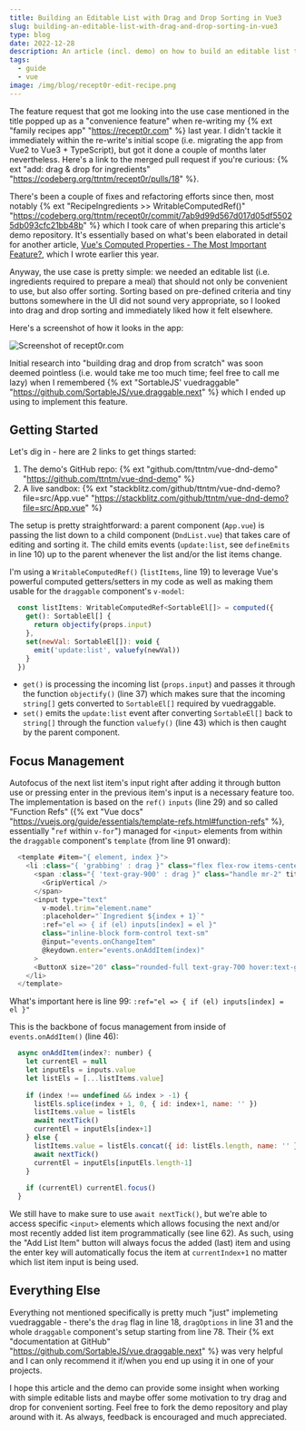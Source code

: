 ```yaml
---
title: Building an Editable List with Drag and Drop Sorting in Vue3
slug: building-an-editable-list-with-drag-and-drop-sorting-in-vue3
type: blog
date: 2022-12-28
description: An article (incl. demo) on how to build an editable list that also supports drag'n'drop in Vue3.
tags:
  - guide
  - vue
image: /img/blog/recept0r-edit-recipe.png
---
```


The feature request that got me looking into the use case mentioned in the title popped up as a "convenience feature" when re-writing my {% ext "family recipes app" "https://recept0r.com" %} last year. I didn't tackle it immediately within the re-write's initial scope (i.e. migrating the app from Vue2 to Vue3 + TypeScript), but got it done a couple of months later nevertheless. Here's a link to the merged pull request if you're curious: {% ext "add: drag & drop for ingredients" "https://codeberg.org/ttntm/recept0r/pulls/18" %}.

There's been a couple of fixes and refactoring efforts since then, most notably {% ext "RecipeIngredients >> WritableComputedRef()" "https://codeberg.org/ttntm/recept0r/commit/7ab9d99d567d017d05df55025db093cfc21bb48b" %} which I took care of when preparing this article's demo repository. It's essentially based on what's been elaborated in detail for another article, [Vue's Computed Properties - The Most Important Feature?](/blog/vue-computed-properties-the-most-important-feature/), which I wrote earlier this year.

Anyway, the use case is pretty simple: we needed an editable list (i.e. ingredients required to prepare a meal) that should not only be convenient to use, but also offer sorting. Sorting based on pre-defined criteria and tiny buttons somewhere in the UI did not sound very appropriate, so I looked into drag and drop sorting and immediately liked how it felt elsewhere.

Here's a screenshot of how it looks in the app:

<p>
  <img src="/img/blog/recept0r-edit-recipe.png" class="img-fluid img-center" alt="Screenshot of recept0r.com">
</p>

Initial research into "building drag and drop from scratch" was soon deemed pointless (i.e. would take me too much time; feel free to call me lazy) when I remembered {% ext "SortableJS' vuedraggable" "https://github.com/SortableJS/vue.draggable.next" %} which I ended up using to implement this feature.

## Getting Started

Let's dig in - here are 2 links to get things started:

1. The demo's GitHub repo: {% ext "github.com/ttntm/vue-dnd-demo" "https://github.com/ttntm/vue-dnd-demo" %}
2. A live sandbox: {% ext "stackblitz.com/github/ttntm/vue-dnd-demo?file=src/App.vue" "https://stackblitz.com/github/ttntm/vue-dnd-demo?file=src/App.vue" %}

The setup is pretty straightforward: a parent component (`App.vue`) is passing the list down to a child component (`DndList.vue`) that takes care of editing and sorting it. The child emits events (`update:list`, see `defineEmits` in line 10) up to the parent whenever the list and/or the list items change.

I'm using a `WritableComputedRef()` (`listItems`, line 19) to leverage Vue's powerful computed getters/setters in my code as well as making them usable for the `draggable` component's `v-model`:

```js
  const listItems: WritableComputedRef<SortableEl[]> = computed({
    get(): SortableEl[] {
      return objectify(props.input)
    },
    set(newVal: SortableEl[]): void {
      emit('update:list', valuefy(newVal))
    }
  })
```

- `get()` is processing the incoming list (`props.input`) and passes it through the function `objectify()` (line 37) which makes sure that the incoming `string[]` gets converted to `SortableEl[]` required by vuedraggable.
- `set()` emits the `update:list` event after converting `SortableEl[]` back to `string[]` through the function `valuefy()` (line 43) which is then caught by the parent component.

## Focus Management

Autofocus of the next list item's input right after adding it through button use or pressing enter in the previous item's input is a necessary feature too. The implementation is based on the `ref()` `inputs` (line 29) and so called "Function Refs" ({% ext "Vue docs" "https://vuejs.org/guide/essentials/template-refs.html#function-refs" %}, essentially "`ref` within `v-for`") managed for `<input>` elements from within the `draggable` component's `template` (from line 91 onward):

```js
  <template #item="{ element, index }">
    <li :class="{ 'grabbing' : drag }" class="flex flex-row items-center border border-transparent px-1 py-2 mb-1">
      <span :class="{ 'text-gray-900' : drag }" class="handle mr-2" title="Move element">
        <GripVertical />
      </span>
      <input type="text"
        v-model.trim="element.name"
        :placeholder="`Ingredient ${index + 1}`"
        :ref="el => { if (el) inputs[index] = el }"
        class="inline-block form-control text-sm"
        @input="events.onChangeItem"
        @keydown.enter="events.onAddItem(index)"
      >
      <ButtonX size="20" class="rounded-full text-gray-700 hover:text-gray-900 focus:text-gray-900 ml-2" @click="events.onRemoveItem(index)" />
    </li>
  </template>
```

What's important here is line 99: `:ref="el => { if (el) inputs[index] = el }"`

This is the backbone of focus management from inside of `events.onAddItem()` (line 46):

```js
  async onAddItem(index?: number) {
    let currentEl = null
    let inputEls = inputs.value
    let listEls = [...listItems.value]
    
    if (index !== undefined && index > -1) {
      listEls.splice(index + 1, 0, { id: index+1, name: '' })
      listItems.value = listEls
      await nextTick()
      currentEl = inputEls[index+1]
    } else {
      listItems.value = listEls.concat({ id: listEls.length, name: '' })
      await nextTick()
      currentEl = inputEls[inputEls.length-1]
    }
    
    if (currentEl) currentEl.focus()
  }
```

We still have to make sure to use `await nextTick()`, but we're able to access specific `<input>` elements which allows focusing the next and/or most recently added list item programmatically (see line 62). As such, using the "Add List Item" button will always focus the added (last) item and using the enter key will automatically focus the item at `currentIndex+1` no matter which list item input is being used.

## Everything Else

Everything not mentioned specifically is pretty much "just" implemeting vuedraggable - there's the `drag` flag in line 18, `dragOptions` in line 31 and the whole `draggable` component's setup starting from line 78. Their {% ext "documentation at GitHub" "https://github.com/SortableJS/vue.draggable.next" %} was very helpful and I can only recommend it if/when you end up using it in one of your projects.

I hope this article and the demo can provide some insight when working with simple editable lists and maybe offer some motivation to try drag and drop for convenient sorting. Feel free to fork the demo repository and play around with it. As always, feedback is encouraged and much appreciated.
